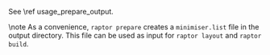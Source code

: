 <!--
SPDX-FileCopyrightText: 2006-2024 Knut Reinert & Freie Universität Berlin
SPDX-FileCopyrightText: 2016-2024 Knut Reinert & MPI für molekulare Genetik
SPDX-License-Identifier: CC-BY-4.0
-->

See \ref usage_prepare_output.

\note
As a convenience, `raptor prepare` creates a `minimiser.list` file in the output directory. This file can be used as
input for `raptor layout` and `raptor build`.

